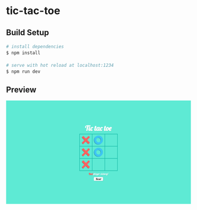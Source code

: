 # tic-tac-toe

## Build Setup

```bash
# install dependencies
$ npm install

# serve with hot reload at localhost:1234
$ npm run dev
```

## Preview

![preview](/assets/preview.PNG)
